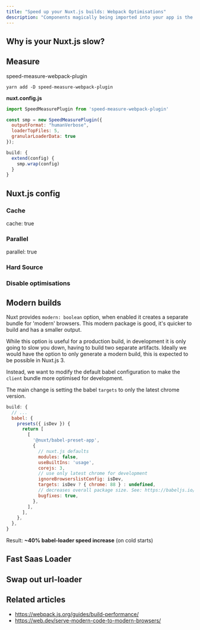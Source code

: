 ```yaml
---
title: "Speed up your Nuxt.js builds: Webpack Optimisations"
description: "Components magically being imported into your app is the latest developer experience trend in Vue. Why does it exist and how does it work?"
---
```


## Why is your Nuxt.js slow?

## Measure

speed-measure-webpack-plugin

```shell
yarn add -D speed-measure-webpack-plugin
```

**nuxt.config.js**

```js
import SpeedMeasurePlugin from 'speed-measure-webpack-plugin'

const smp = new SpeedMeasurePlugin({
  outputFormat: "humanVerbose",
  loaderTopFiles: 5,
  granularLoaderData: true
});

build: {
  extend(config) {
    smp.wrap(config)
  }
}
```


## Nuxt.js config

### Cache

cache: true

### Parallel 

parallel: true

### Hard Source

### Disable optimisations


## Modern builds

Nuxt provides `modern: boolean` option, when enabled it creates a separate bundle for 'modern' browsers.
This modern package is good, it's quicker to build and has a smaller output.

While this option is useful for a production build, in development it is only going to slow you down, having to build
two separate artifacts. Ideally we would have the option to only generate a modern build, this is expected to be possible in Nuxt.js 3.

Instead, we want to modify the default babel configuration to make the `client` bundle more optimised for development.

The main change is setting the babel `targets` to only the latest chrome version. 

```js
build: {
  // ...
  babel: {
    presets({ isDev }) {
      return [
        [
          '@nuxt/babel-preset-app',
          {
            // nuxt.js defaults
            modules: false,
            useBuiltIns: 'usage',
            corejs: 3,
            // use only latest chrome for development
            ignoreBrowserslistConfig: isDev,
            targets: isDev ? { chrome: 88 } : undefined,
            // decreases overall package size. See: https://babeljs.io/docs/en/babel-preset-env#bugfixes
            bugfixes: true,
          },
        ],
      ],
    },
  },
}
```

Result: **~40% babel-loader speed increase** (on cold starts)

## Fast Saas Loader

## Swap out url-loader


## Related articles

- https://webpack.js.org/guides/build-performance/
- https://web.dev/serve-modern-code-to-modern-browsers/